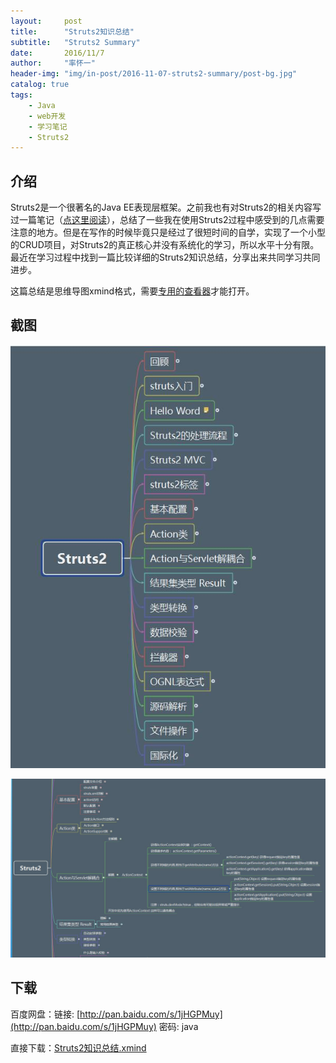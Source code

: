 ```yaml
---
layout:     post
title:      "Struts2知识总结"
subtitle:   "Struts2 Summary"
date:       2016/11/7
author:     "率怀一"
header-img: "img/in-post/2016-11-07-struts2-summary/post-bg.jpg"
catalog: true
tags:
    - Java
    - web开发
    - 学习笔记
    - Struts2
---
```


## 介绍 ##

Struts2是一个很著名的Java EE表现层框架。之前我也有对Struts2的相关内容写过一篇笔记（[点这里阅读](/2016/10/13/struts2-notes/)），总结了一些我在使用Struts2过程中感受到的几点需要注意的地方。但是在写作的时候毕竟只是经过了很短时间的自学，实现了一个小型的CRUD项目，对Struts2的真正核心并没有系统化的学习，所以水平十分有限。最近在学习过程中找到一篇比较详细的Struts2知识总结，分享出来共同学习共同进步。

这篇总结是思维导图xmind格式，需要[专用的查看器](http://www.xmind.net/)才能打开。

## 截图 ##

![整体](\img\in-post\2016-11-07-struts2-summary\QQ截图20161107000410.jpg)

![局部](\img\in-post\2016-11-07-struts2-summary\QQ截图20161107001220.jpg)

## 下载 ##

百度网盘：链接: [http://pan.baidu.com/s/1jHGPMuy](http://pan.baidu.com/s/1jHGPMuy) 密码: java

直接下载：<a href = "\resource\document\2016-11-07-struts2-summary\Struts2知识总结.xmind" download = "Struts2知识总结.xmind">Struts2知识总结.xmind</a>